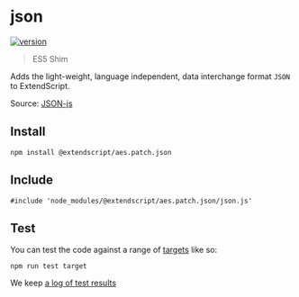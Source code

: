 # json

[![version](https://img.shields.io/npm/v/@extendscript/aes.patch.json.svg)](https://www.npmjs.org/package/@extendscript/aes.patch.json)

> ES5 Shim

Adds the light-weight, language independent, data interchange format `JSON` to ExtendScript.

Source: [JSON-js](https://github.com/douglascrockford/JSON-js/blob/master/json2.js)

## Install

    npm install @extendscript/aes.patch.json

## Include

    #include 'node_modules/@extendscript/aes.patch.json/json.js'

## Test

You can test the code against a range of [targets](https://github.com/nbqx/fakestk/blob/master/resources/versions.json) like so:

    npm run test target

We keep [a log of test results](./test/results_log.md)
